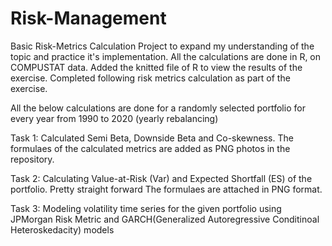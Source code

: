 # Risk-Management
Basic Risk-Metrics Calculation Project to expand my understanding of the topic and practice it's implementation. All the calculations are done in R, on COMPUSTAT data. 
Added the knitted file of R to view the results of the exercise.
Completed following risk metrics calculation as part of the exercise.

All the below calculations are done for a randomly selected portfolio for every year from 1990 to 2020 (yearly rebalancing)

Task 1: Calculated Semi Beta, Downside Beta and Co-skewness. The formulaes of the calculated metrics are added as PNG photos in the repository.

Task 2: Calculating Value-at-Risk (Var) and Expected Shortfall (ES) of the portfolio. Pretty straight forward The formulaes are attached in PNG format.

Task 3: Modeling volatility time series for the given portfolio using JPMorgan Risk Metric and GARCH(Generalized Autoregressive Conditinoal Heteroskedacity) models
